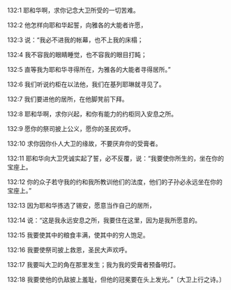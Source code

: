 <a id="1"></a>132:1  耶和华啊，求你记念大卫所受的一切苦难。  

<a id="2"></a>132:2  他怎样向耶和华起誓，向雅各的大能者许愿，  

<a id="3"></a>132:3  说：“我必不进我的帐幕，也不上我的床榻；  

<a id="4"></a>132:4  我不容我的眼睛睡觉，也不容我的眼目打盹；  

<a id="5"></a>132:5  直等我为耶和华寻得所在，为雅各的大能者寻得居所。”  

<a id="6"></a>132:6  我们听说约柜在以法他，我们在基列耶琳就寻见了。  

<a id="7"></a>132:7  我们要进他的居所，在他脚凳前下拜。  

<a id="8"></a>132:8  耶和华啊，求你兴起，和你有能力的约柜同入安息之所。  

<a id="9"></a>132:9  愿你的祭司披上公义，愿你的圣民欢呼。  

<a id="10"></a>132:10  求你因你仆人大卫的缘故，不要厌弃你的受膏者。  

<a id="11"></a>132:11  耶和华向大卫凭诚实起了誓，必不反覆，说：“我要使你所生的，坐在你的宝座上。  

<a id="12"></a>132:12  你的众子若守我的约和我所教训他们的法度，他们的子孙必永远坐在你的宝座上。”  

<a id="13"></a>132:13  因为耶和华拣选了锡安，愿意当作自己的居所，  

<a id="14"></a>132:14  说：“这是我永远安息之所，我要住在这里，因为是我所愿意的。  

<a id="15"></a>132:15  我要使其中的粮食丰满，使其中的穷人饱足。  

<a id="16"></a>132:16  我要使祭司披上救恩，圣民大声欢呼。  

<a id="17"></a>132:17  我要叫大卫的角在那里发生；我为我的受膏者预备明灯。  

<a id="18"></a>132:18  我要使他的仇敌披上羞耻，但他的冠冕要在头上发光。”〔大卫上行之诗。〕  
